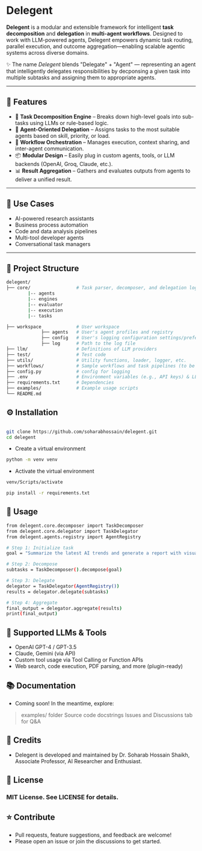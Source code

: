 
# Delegent

**Delegent** is a modular and extensible framework for intelligent **task decomposition** and **delegation** in **multi-agent workflows**. Designed to work with LLM-powered agents, Delegent empowers dynamic task routing, parallel execution, and outcome aggregation—enabling scalable agentic systems across diverse domains.

✨ The name *Delegent* blends "Delegate" + "Agent" — representing an agent that intelligently delegates responsibilities by decponsing a given task into multiple subtasks and assigning them to appropriate agents.

---

## 🚀 Features

- 🔨 **Task Decomposition Engine** – Breaks down high-level goals into sub-tasks using LLMs or rule-based logic.
- 🤖 **Agent-Oriented Delegation** – Assigns tasks to the most suitable agents based on skill, priority, or load.
- 🔄 **Workflow Orchestration** – Manages execution, context sharing, and inter-agent communication.
- 📦 **Modular Design** – Easily plug in custom agents, tools, or LLM backends (OpenAI, Groq, Claude, etc.).
- 📊 **Result Aggregation** – Gathers and evaluates outputs from agents to deliver a unified result.

---

## 🧩 Use Cases

- AI-powered research assistants
- Business process automation
- Code and data analysis pipelines
- Multi-tool developer agents
- Conversational task managers

---

## 📁 Project Structure

```bash
delegent/
├── core/                 # Task parser, decomposer, and delegation logic
        |-- agents
        |-- engines
        |-- evaluator
        |-- execution
        |-- tasks

├── workspace             # User workspace
             ├── agents   # User's agent profiles and registry
             ├── config   # User's logging configuration settings/preference
             ├── log      # Path to the log file            
├── llm/                  # Definitions of LLM providers
├── test/                 # Test code
├── utils/                # Utility functions, loader, logger, etc.
├── workflows/            # Sample workflows and task pipelines (to be added)
├── config.py             # config for logging
├── .env                  # Environment variables (e.g., API keys) & LLM configuration
├── requirements.txt      # Dependencies
├── examples/             # Example usage scripts
└── README.md


```

## ⚙️ Installation

```bash

git clone https://github.com/soharabhossain/delegent.git
cd delegent
```
- Create a virtual environment
```bash
python -m venv venv
```
- Activate the virtual environment
```bash
venv/Scripts/activate
```
```bash
pip install -r requirements.txt

```

## 🔧 Usage
```bash
from delegent.core.decomposer import TaskDecomposer
from delegent.core.delegator import TaskDelegator
from delegent.agents.registry import AgentRegistry

# Step 1: Initialize task
goal = "Summarize the latest AI trends and generate a report with visualizations."

# Step 2: Decompose
subtasks = TaskDecomposer().decompose(goal)

# Step 3: Delegate
delegator = TaskDelegator(AgentRegistry())
results = delegator.delegate(subtasks)

# Step 4: Aggregate
final_output = delegator.aggregate(results)
print(final_output)
```


## 🔌 Supported LLMs & Tools
- OpenAI GPT-4 / GPT-3.5
- Claude, Gemini (via API)
- Custom tool usage via Tool Calling or Function APIs
- Web search, code execution, PDF parsing, and more (plugin-ready)


## 📚 Documentation
- Coming soon! In the meantime, explore:
 > examples/ folder
 > Source code docstrings
 > Issues and Discussions tab for Q&A


## 🧠 Credits 
 - Delegent is developed and maintained by Dr. Soharab Hossain Shaikh, Associate Professor, AI Researcher and Enthusiast.


## 📜 License
### MIT License. See LICENSE for details.

## ⭐️ Contribute
 - Pull requests, feature suggestions, and feedback are welcome!
 - Please open an issue or join the discussions to get started.

